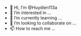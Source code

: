 - 👋 Hi, I’m @Huydien113a
- 👀 I’m interested in ...
- 🌱 I’m currently learning ...
- 💞️ I’m looking to collaborate on ...
- 📫 How to reach me ...

<!---d
Huydien113a/Huydien113a is a ✨ special ✨ repository because its `README.md` (this file) appears on your GitHub profile.
You can click the Preview link to take a look at your changes.
--->
